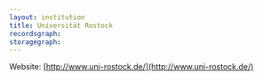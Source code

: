 ```yaml
---
layout: institution
title: Universität Rostock
recordsgraph: 
storagegraph: 
---
```


Website: [http://www.uni-rostock.de/](http://www.uni-rostock.de/)
